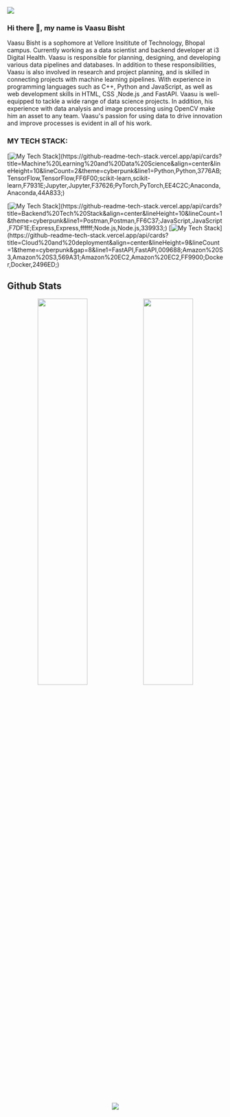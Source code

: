![](https://raw.githubusercontent.com/halfrost/halfrost/master/icons/header_.png)
### Hi there 👋, my name is Vaasu Bisht

Vaasu Bisht is a sophomore at Vellore Insititute of Technology, Bhopal campus. Currently working as a data scientist and backend developer at i3 Digital Health. Vaasu is responsible for planning, designing, and developing various data pipelines and databases. In addition to these responsibilities, Vaasu is also involved in research and project planning, and is skilled in connecting projects with machine learning pipelines. With experience in programming languages such as C++, Python and JavaScript, as well as web development skills in HTML, CSS ,Node.js ,and FastAPI. Vaasu is well-equipped to tackle a wide range of data science projects. In addition, his experience with data analysis and image processing using OpenCV make him an asset to any team. Vaasu's passion for using data to drive innovation and improve processes is evident in all of his work.


### MY TECH STACK:
<p align="center">

[![My Tech Stack](https://github-readme-tech-stack.vercel.app/api/cards?title=Machine%20Learning%20and%20Data%20Science&align=center&lineHeight=10&lineCount=2&theme=cyberpunk&line1=Python,Python,3776AB;TensorFlow,TensorFlow,FF6F00;scikit-learn,scikit-learn,F7931E;Jupyter,Jupyter,F37626;PyTorch,PyTorch,EE4C2C;Anaconda,Anaconda,44A833;)](https://github-readme-tech-stack.vercel.app/api/cards?title=Machine%20Learning%20and%20Data%20Science&align=center&lineHeight=10&lineCount=2&theme=cyberpunk&line1=Python,Python,3776AB;TensorFlow,TensorFlow,FF6F00;scikit-learn,scikit-learn,F7931E;Jupyter,Jupyter,F37626;PyTorch,PyTorch,EE4C2C;Anaconda,Anaconda,44A833;)
 </p>
 
  [![My Tech Stack](https://github-readme-tech-stack.vercel.app/api/cards?title=Development&align=center&lineHeight=10&lineCount=1&theme=cyberpunk&line1=Postman,Postman,FF6C37;JavaScript,JavaScript,F7DF1E;Express,Express,ffffff;Node.js,Node.js,339933;)](https://github-readme-tech-stack.vercel.app/api/cards?title=Backend%20Tech%20Stack&align=center&lineHeight=10&lineCount=1&theme=cyberpunk&line1=Postman,Postman,FF6C37;JavaScript,JavaScript,F7DF1E;Express,Express,ffffff;Node.js,Node.js,339933;)
  [![My Tech Stack](https://github-readme-tech-stack.vercel.app/api/cards?title=Cloud%20and%20deployment&align=center&lineHeight=9&lineCount=1&theme=cyberpunk&gap=8&line1=FastAPI,FastAPI,009688;Amazon%20S3,Amazon%20S3,569A31;Amazon%20EC2,Amazon%20EC2,FF9900;Docker,Docker,2496ED;)](https://github-readme-tech-stack.vercel.app/api/cards?title=Cloud%20and%20deployment&align=center&lineHeight=9&lineCount=1&theme=cyberpunk&gap=8&line1=FastAPI,FastAPI,009688;Amazon%20S3,Amazon%20S3,569A31;Amazon%20EC2,Amazon%20EC2,FF9900;Docker,Docker,2496ED;)


## Github Stats
<p align="center">
  <img width="48%" src="https://github-readme-stats.vercel.app/api?username=vaasu2002&count_private=true&show_icons=true&theme=onedark" />
  <img width="48%" src="https://github-readme-streak-stats.herokuapp.com/?user=vaasu2002&theme=onedark" />
  <img src="https://github-readme-stats.vercel.app/api/top-langs/?username=vaasu2002&langs_count=10&layout=compact&theme=onedark" />
<!--   <img src="https://github-readme-activity-graph.vaasu2002.repl.co/graph?username=vaasu2002&theme=radical&bg_color=onedark&point=00000000&line=E3BE7A&hide_border=true&custom_title=Keep+Exploring,+Learning+and+Contributing+away...&color=#2E2C34&area=true&area_color=#2E2C34"> -->
</p>
